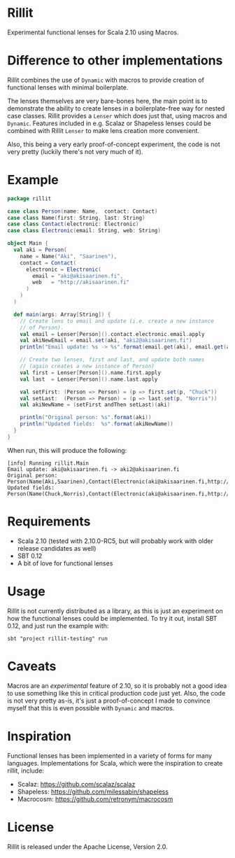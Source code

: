 Rillit
======

Experimental functional lenses for Scala 2.10 using Macros.

Difference to other implementations
===================================

Rillit combines the use of `Dynamic` with macros to provide creation of
functional lenses with minimal boilerplate.

The lenses themselves are very bare-bones here, the main point is to
demonstrate the ability to create lenses in a boilerplate-free way for nested
case classes. Rillit provides a `Lenser` which does just that, using macros and
`Dynamic`. Features included in e.g. Scalaz or Shapeless lenses could be
combined with Rillit `Lenser` to make lens creation more convenient.

Also, this being a very early proof-of-concept experiment, the code is not very
pretty (luckily there's not very much of it).

Example
=======

```scala
package rillit

case class Person(name: Name,  contact: Contact)
case class Name(first: String, last: String)
case class Contact(electronic: Electronic)
case class Electronic(email: String, web: String)

object Main {
  val aki = Person(
    name = Name("Aki", "Saarinen"),
    contact = Contact(
      electronic = Electronic(
        email = "aki@akisaarinen.fi",
        web   = "http://akisaarinen.fi"
      )
    )
  )

  def main(args: Array[String]) {
    // Create lens to email and update (i.e. create a new instance
    // of Person).
    val email = Lenser[Person]().contact.electronic.email.apply
    val akiNewEmail = email.set(aki, "aki2@akisaarinen.fi")
    println("Email update: %s -> %s".format(email.get(aki), email.get(akiNewEmail)))

    // Create two lenses, first and last, and update both names
    // (again creates a new instance of Person)
    val first = Lenser[Person]().name.first.apply
    val last  = Lenser[Person]().name.last.apply

    val setFirst: (Person => Person) = (p => first.set(p, "Chuck"))
    val setLast:  (Person => Person) = (p => last.set(p, "Norris"))
    val akiNewName = (setFirst andThen setLast)(aki)

    println("Original person: %s".format(aki))
    println("Updated fields:  %s".format(akiNewName))
  }
}
```

When run, this will produce the following: 

```
[info] Running rillit.Main 
Email update: aki@akisaarinen.fi -> aki2@akisaarinen.fi
Original person: Person(Name(Aki,Saarinen),Contact(Electronic(aki@akisaarinen.fi,http://akisaarinen.fi)))
Updated fields:  Person(Name(Chuck,Norris),Contact(Electronic(aki@akisaarinen.fi,http://akisaarinen.fi)))
```

Requirements
============

* Scala 2.10 (tested with 2.10.0-RC5, but will probably work with older release candidates as well)
* SBT 0.12
* A bit of love for functional lenses

Usage
=====

Rillit is not currently distributed as a library, as this is just an experiment on
how the functional lenses could be implemented. To try it out, install SBT 0.12,
and just run the example with:

```
sbt "project rillit-testing" run
```

Caveats
=======

Macros are an *experimental* feature of 2.10, so it is probably not a good idea
to use something like this in critical production code just yet. Also, the code
is not very pretty as-is, it's just a proof-of-concept I made to convince
myself that this is even possible with `Dynamic` and macros. 

Inspiration
===========

Functional lenses has been implemented in a variety of forms for many languages.
Implementations for Scala, which were the inspiration to create rillit, include:

* Scalaz: https://github.com/scalaz/scalaz
* Shapeless: https://github.com/milessabin/shapeless
* Macrocosm: https://github.com/retronym/macrocosm

License
=======

Rillit is released under the Apache License, Version 2.0.
